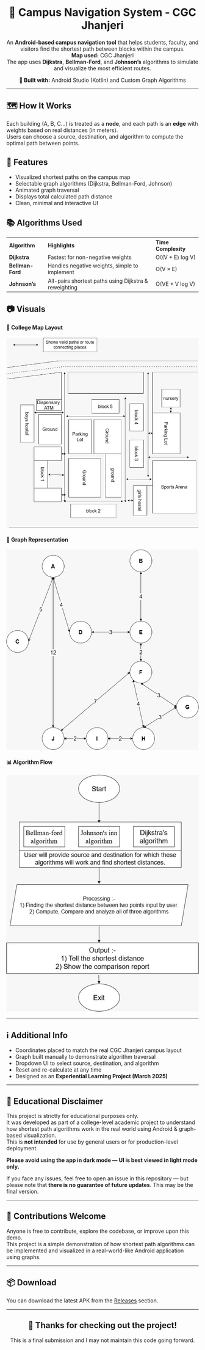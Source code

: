 <h1 align="center">🧭 Campus Navigation System - CGC Jhanjeri</h1>

<p align="center">
  An <b>Android-based campus navigation tool</b> that helps students, faculty, and visitors find the shortest path between blocks within the campus.<br>
  <b>Map used:</b> CGC Jhanjeri<br>
  The app uses <b>Dijkstra</b>, <b>Bellman-Ford</b>, and <b>Johnson’s</b> algorithms to simulate and visualize the most efficient routes.
</p>

<p align="center"><b>📍 Built with:</b> Android Studio (Kotlin) and Custom Graph Algorithms</p>

---

<h2>🗺️ How It Works</h2>
<p>
Each building (A, B, C...) is treated as a <b>node</b>, and each path is an <b>edge</b> with weights based on real distances (in meters).<br>
Users can choose a source, destination, and algorithm to compute the optimal path between points.
</p>

<h2>📌 Features</h2>
<ul>
  <li>Visualized shortest paths on the campus map</li>
  <li>Selectable graph algorithms (Dijkstra, Bellman-Ford, Johnson)</li>
  <li>Animated graph traversal</li>
  <li>Displays total calculated path distance</li>
  <li>Clean, minimal and interactive UI</li>
</ul>

<h2>📚 Algorithms Used</h2>
<table>
  <tr>
    <th align="left">Algorithm</th>
    <th align="left">Highlights</th>
    <th align="left">Time Complexity</th>
  </tr>
  <tr>
    <td><b>Dijkstra</b></td>
    <td>Fastest for non-negative weights</td>
    <td>O((V + E) log V)</td>
  </tr>
  <tr>
    <td><b>Bellman-Ford</b></td>
    <td>Handles negative weights, simple to implement</td>
    <td>O(V × E)</td>
  </tr>
  <tr>
    <td><b>Johnson’s</b></td>
    <td>All-pairs shortest paths using Dijkstra & reweighting</td>
    <td>O(VE + V log V)</td>
  </tr>
</table>

<h2>📷 Visuals</h2>

<h4>🏫 College Map Layout</h4>
<img src="app/src/main/res/drawable/ic_college_map.jpeg" width="600"/>

<h4>🔗 Graph Representation</h4>
<img src="app/src/main/res/drawable/ic_campus_graph.jpeg" width="600"/>

<h4>📊 Algorithm Flow</h4>
<img src="app/src/main/res/drawable/ic_algorithm_used.jpeg" width="600"/>

---

<h2>ℹ️ Additional Info</h2>
<ul>
  <li>Coordinates placed to match the real CGC Jhanjeri campus layout</li>
  <li>Graph built manually to demonstrate algorithm traversal</li>
  <li>Dropdown UI to select source, destination, and algorithm</li>
  <li>Reset and re-calculate at any time</li>
  <li>Designed as an <b>Experiential Learning Project (March 2025)</b></li>
</ul>

---

<h2>📘 Educational Disclaimer</h2>
<p>
This project is strictly for educational purposes only.<br>
It was developed as part of a college-level academic project to understand how shortest path algorithms work in the real world using Android & graph-based visualization.<br>
This is <b>not intended</b> for use by general users or for production-level deployment.
</p>

<p><b>Please avoid using the app in dark mode — UI is best viewed in light mode only.</b></p>

<p>If you face any issues, feel free to open an issue in this repository — but please note that <b>there is no guarantee of future updates</b>. This may be the final version.</p>

---

<h2>🙌 Contributions Welcome</h2>
<p>
Anyone is free to contribute, explore the codebase, or improve upon this demo.<br>
This project is a simple demonstration of how shortest path algorithms can be implemented and visualized in a real-world-like Android application using graphs.
</p>

---

<h2>📦 Download</h2>
<p>
You can download the latest APK from the <a href="(https://github.com/VaibhavRawat27/Campus-Navigation-System/releases/tag/V1.0)">Releases</a> section.
</p>

---

<h2 align="center">🎉 Thanks for checking out the project!</h2>

<p align="center">
This is a final submission and I may not maintain this code going forward.
</p>
